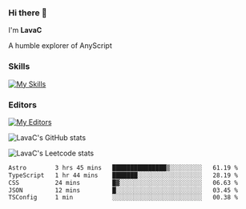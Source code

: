 ### Hi there 👋
I'm **LavaC**

A humble explorer of AnyScript

### Skills
[![My Skills](https://skillicons.dev/icons?i=js,ts,vue,nodejs,nuxtjs,astro,solidjs,tailwind)](https://skillicons.dev)

### Editors
[![My Editors](https://skillicons.dev/icons?i=neovim,vscode)](https://skillicons.dev)

![LavaC's GitHub stats](https://github-readme-stats.vercel.app/api?username=LavaCxx&show_icons=true&theme=synthwave)

![LavaC's Leetcode stats](https://leetcard.jacoblin.cool/LavaC?theme=nord&font=Amiko&ext=activity&site=cn)

<!--START_SECTION:waka-->

```txt
Astro        3 hrs 45 mins   ███████████████▒░░░░░░░░░   61.19 %
TypeScript   1 hr 44 mins    ███████░░░░░░░░░░░░░░░░░░   28.19 %
CSS          24 mins         █▓░░░░░░░░░░░░░░░░░░░░░░░   06.63 %
JSON         12 mins         █░░░░░░░░░░░░░░░░░░░░░░░░   03.45 %
TSConfig     1 min           ░░░░░░░░░░░░░░░░░░░░░░░░░   00.38 %
```

<!--END_SECTION:waka-->
